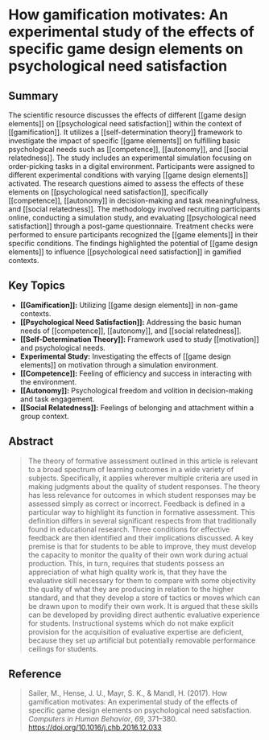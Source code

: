 # How gamification motivates: An experimental study of the effects of specific game design elements on psychological need satisfaction
## Summary
The scientific resource discusses the effects of different [[game design elements]] on [[psychological need satisfaction]] within the context of [[gamification]]. It utilizes a [[self-determination theory]] framework to investigate the impact of specific [[game elements]] on fulfilling basic psychological needs such as [[competence]], [[autonomy]], and [[social relatedness]]. The study includes an experimental simulation focusing on order-picking tasks in a digital environment. Participants were assigned to different experimental conditions with varying [[game design elements]] activated. The research questions aimed to assess the effects of these elements on [[psychological need satisfaction]], specifically [[competence]], [[autonomy]] in decision-making and task meaningfulness, and [[social relatedness]]. The methodology involved recruiting participants online, conducting a simulation study, and evaluating [[psychological need satisfaction]] through a post-game questionnaire. Treatment checks were performed to ensure participants recognized the [[game elements]] in their specific conditions. The findings highlighted the potential of [[game design elements]] to influence [[psychological need satisfaction]] in gamified contexts.
## Key Topics
- **[[Gamification]]:** Utilizing [[game design elements]] in non-game contexts.
- **[[Psychological Need Satisfaction]]:** Addressing the basic human needs of [[competence]], [[autonomy]], and [[social relatedness]].
- **[[Self-Determination Theory]]:** Framework used to study [[motivation]] and psychological needs.
- **Experimental Study:** Investigating the effects of [[game design elements]] on motivation through a simulation environment.
- **[[Competence]]:** Feeling of efficiency and success in interacting with the environment.
- **[[Autonomy]]:** Psychological freedom and volition in decision-making and task engagement.
- **[[Social Relatedness]]:** Feelings of belonging and attachment within a group context.
## Abstract
> The theory of formative assessment outlined in this article is relevant to a broad spectrum of learning outcomes in a wide variety of subjects. Specifically, it applies wherever multiple criteria are used in making judgments about the quality of student responses. The theory has less relevance for outcomes in which student responses may be assessed simply as correct or incorrect. Feedback is defined in a particular way to highlight its function in formative assessment. This definition differs in several significant respects from that traditionally found in educational research. Three conditions for effective feedback are then identified and their implications discussed. A key premise is that for students to be able to improve, they must develop the capacity to monitor the quality of their own work during actual production. This, in turn, requires that students possess an appreciation of what high quality work is, that they have the evaluative skill necessary for them to compare with some objectivity the quality of what they are producing in relation to the higher standard, and that they develop a store of tactics or moves which can be drawn upon to modify their own work. It is argued that these skills can be developed by providing direct authentic evaluative experience for students. Instructional systems which do not make explicit provision for the acquisition of evaluative expertise are deficient, because they set up artificial but potentially removable performance ceilings for students.
## Reference
> Sailer, M., Hense, J. U., Mayr, S. K., & Mandl, H. (2017). How gamification motivates: An experimental study of the effects of specific game design elements on psychological need satisfaction. _Computers in Human Behavior_, _69_, 371–380. https://doi.org/10.1016/j.chb.2016.12.033
